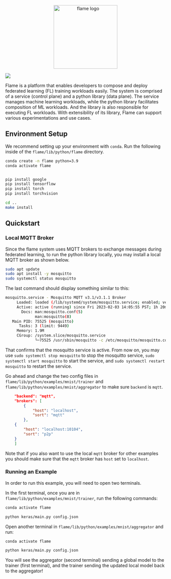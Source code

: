 <p align="center"><img src="docs/images/logo.png" alt="flame logo" width="200"/></p>

[![](https://img.shields.io/badge/Flame-Join%20Slack-brightgreen)](https://join.slack.com/t/flame-slack/shared_invite/zt-1mprreo9z-FmpGb1UPi43JOFJKyhIqAQ)

Flame is a platform that enables developers to compose and deploy federated learning (FL) training workloads easily.
The system is comprised of a service (control plane) and a python library (data plane).
The service manages machine learning workloads, while the python library facilitates composition of ML workloads.
And the library is also responsible for executing FL workloads.
With extensibility of its library, Flame can support various experimentations and use cases.

## Environment Setup
We recommend setting up your environment with `conda`. Run the following inside of the `flame/lib/python/flame` directory.

```bash
conda create -n flame python=3.9
conda activate flame


pip install google
pip install tensorflow
pip install torch
pip install torchvision

cd ..
make install
```

## Quickstart

### Local MQTT Broker

Since the flame system uses MQTT brokers to exchange messages during federated learning, to run the python library locally, you may install a local MQTT broker as shown below.

```bash
sudo apt update
sudo apt install -y mosquitto
sudo systemctl status mosquitto
```

The last command should display something similar to this:

```bash
mosquitto.service - Mosquitto MQTT v3.1/v3.1.1 Broker
     Loaded: loaded (/lib/systemd/system/mosquitto.service; enabled; vendor pre>
     Active: active (running) since Fri 2023-02-03 14:05:55 PST; 1h 20min ago
       Docs: man:mosquitto.conf(5)
             man:mosquitto(8)
   Main PID: 75525 (mosquitto)
      Tasks: 3 (limit: 9449)
     Memory: 1.9M
     CGroup: /system.slice/mosquitto.service
             └─75525 /usr/sbin/mosquitto -c /etc/mosquitto/mosquitto.conf
```

That confirms that the mosquitto service is active.
From now on, you may use `sudo systemctl stop mosquitto` to stop the mosquitto service, `sudo systemctl start mosquitto` to start the service, and `sudo systemctl restart mosquitto` to restart the service.

Go ahead and change the two config files in `flame/lib/python/examples/mnist/trainer` and `flame/lib/python/examples/mnist/aggregator` to make sure `backend` is `mqtt`.

```json
    "backend": "mqtt",
    "brokers": [
        {
            "host": "localhost",
            "sort": "mqtt"
        },
	{
	    "host": "localhost:10104",
	    "sort": "p2p"
	}
    ]
```

Note that if you also want to use the local `mqtt` broker for other examples you should make sure that the `mqtt` broker has `host` set to `localhost`.

### Running an Example

In order to run this example, you will need to open two terminals.

In the first terminal, once you are in `flame/lib/python/examples/mnist/trainer`, run the following commands:

```bash
conda activate flame

python keras/main.py config.json
```

Open another terminal in `flame/lib/python/examples/mnist/aggregator` and run:

```bash
conda activate flame

python keras/main.py config.json
```

You will see the aggregator (second terminal) sending a global model to the trainer (first terminal), and the trainer sending the updated local model back to the aggregator!
